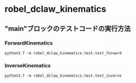 # robel_dclaw_kinematics


## "__main__"ブロックのテストコードの実行方法


### ForwardKinematics
```
python3.7 -m robel_dclaw_kinematics.test.test_forward
```

### InverseKinematics
```
python3.7 -m robel_dclaw_kinematics.test.test_inverse
```


